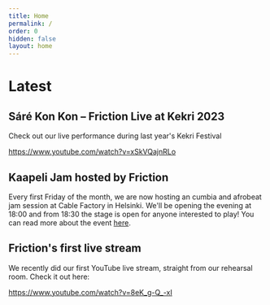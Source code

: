 ```yaml
---
title: Home
permalink: /
order: 0
hidden: false
layout: home
---
```

# Latest

## Sáré Kon Kon – Friction Live at Kekri 2023

Check out our live performance during last year's Kekri Festival

https://www.youtube.com/watch?v=xSkVQajnRLo

## Kaapeli Jam hosted by Friction

Every first Friday of the month, we are now hosting an cumbia and afrobeat jam session at Cable Factory in Helsinki. We'll be opening the evening at 18:00 and from 18:30 the stage is open for anyone interested to play! You can read more about the event [here](https://cle-ment.github.io/friction-helsinki-website/jams/).

## Friction's first live stream

We recently did our first YouTube live stream, straight from our rehearsal room. Check it out here: 

https://www.youtube.com/watch?v=8eK_g-Q_-xI
